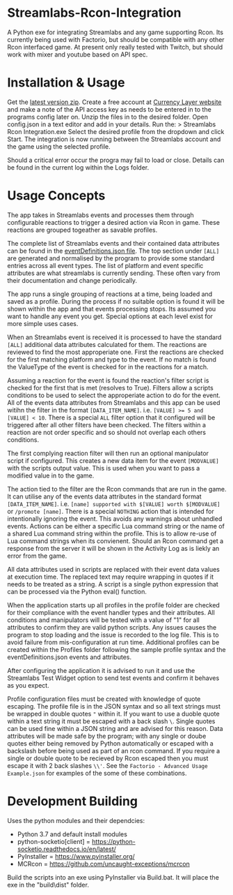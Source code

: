 # Streamlabs-Rcon-Integration


A Python exe for integrating Streamlabs and any game supporting Rcon. Its currently being used with Factorio, but should be compatible with any other Rcon interfaced game.
At present only really tested with Twitch, but should work with mixer and youtube based on API spec.


Installation & Usage
==========
Get the [latest version zip](https://github.com/muppet9010/Streamlabs-Rcon-Integration).
Create a free account at [Currency Layer website](https://currencylayer.com) and make a note of the API access key as needs to be entered in to the programs config later on.
Unzip the files in to the desired folder.
Open config.json in a text editor and add in your details.
Run the: > Streamlabs Rcon Integration.exe
Select the desired profile from the dropdown and click Start.
The integration is now running between the Streamlabs account and the game using the selected profile.

Should a critical error occur the progra may fail to load or close. Details can be found in the current log within the Logs folder.


Usage Concepts
========

The app takes in Streamlabs events and processes them through configurable reactions to trigger a desired action via Rcon in  game. These reactions are grouped togeather as savable profiles.

The complete list of Streamlabs events and their contained data attributes can be found in the [eventDefinitions.json file](https://github.com/muppet9010/Streamlabs-Rcon-Integration/eventDefinitions.json). The top section under `[ALL]` are generated and normalised by the program to provide some standard entries across all event types. The list of platform and event specific attributes are what streamlabs is currently sending. These often vary from their documentation and change periodically.

The app runs a single grouping of reactions at a time, being loaded and saved as a profile. During the process if no suitable option is found it will be shown within the app and that events processing stops. Its assumed you want to handle any event you get. Special options at each level exist for more simple uses cases.

When an Streamlabs event is received it is processed to have the standard `[ALL]` additional data attributes calculated for them. The reactions are reviewed to find the most approperiate one. First the reactions are checked for the first matching platform and type to the event. If no match is found the ValueType of the event is checked for in the reactions for a match.

Assuming a reaction for the event is found the reaction's filter script is checked for the first that is met (resolves to True). Filters allow a scripts conditions to be used to select the approperiate action to do for the event. All of the events data attributes from Streamlabs and this app can be used witihn the filter in the format `[DATA_ITEM_NAME]`. i.e. `[VALUE] >= 5 and [VALUE] < 10`. There is a special `ALL` filter option that it configured will be triggered after all other filters have been checked. The filters within a reaction are not order specific and so should not overlap each others conditions.

The first complying reaction filter will then run an optional manipulator script if configured. This creates a new data item for the event `[MODVALUE]` with the scripts output value. This is used when you want to pass a modified value in to the game.

The action tied to the filter are the Rcon commands that are run in the game. It can utilise any of the events data attributes in the standard format `[DATA_ITEM_NAME]`. i.e. `[name] supported with $[VALUE] worth $[MODVALUE]` or `/promote [name]`. There is a special `NOTHING` action that is intended for intentionally ignoring the event. This avoids any warnings about unhandled events. Actions can be either a specific Lua command string or the name of a shared Lua command string within the profile. This is to allow re-use of Lua command strings when its convienent. Should an Rcon command get a response from the server it will be shown in the Activity Log as is liekly an error from the game.

All data attributes used in scripts are replaced with their event data values at execution time. The replaced text may require wrapping in quotes if it needs to be treated as a string. A script is a single python expression that can be processed via the Python eval() function.

When the application starts up all profiles in the profile folder are checked for their compliance with the event handler types and their attributes. All conditions and manipulators will be tested with a value of "1" for all attributes to confirm they are valid python scripts. Any issues causes the program to stop loading and the issue is recorded to the log file. This is to avoid failure from mis-configuration at run time.
Additional profiles can be created within the Profiles folder following the sample profile syntax and the eventDefinitions.json events and attributes.

After configuring the application it is advised to run it and use the Streamlabs Test Widget option to send test events and confirm it behaves as you expect.

Profile configuration files must be created with knowledge of quote escaping. The profile file is in the JSON syntax and so all text strings must be wrapped in double quotes `"` within it. If you want to use a duoble quote within a text string it must be escaped with a back slash `\`. Single quotes can be used fine within a JSON string and are advised for this reason. Data attributes will be made safe by the program; with any single or doube quotes either being removed by Python automatically or escaped with a backslash before being used as part of an rcon command. If you require a single or double quote to be recieved by Rcon escaped then you must escape it with 2 back slashes `\\'`. See the `Factorio - Advanced Usage Example.json` for examples of the some of these combinations.


Development Building
=============
Uses the python modules and their dependcies:

- Python 3.7 and default install modules
- python-socketio[client]  =  https://python-socketio.readthedocs.io/en/latest/
- PyInstaller  =  https://www.pyinstaller.org/
- MCRcon  =  https://github.com/uncaught-exceptions/mcrcon

Build the scripts into an exe using PyInstaller via Build.bat. It will place the exe in the "build\dist" folder.
